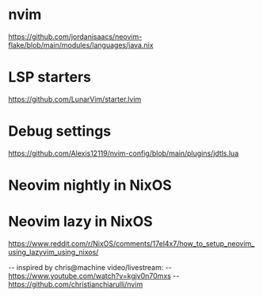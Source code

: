 # nvim

https://github.com/jordanisaacs/neovim-flake/blob/main/modules/languages/java.nix

# LSP starters

https://github.com/LunarVim/starter.lvim

# Debug settings

https://github.com/Alexis12119/nvim-config/blob/main/plugins/jdtls.lua <!-- More than just jdtls -->

# Neovim nightly in NixOS

<!-- https://old.reddit.com/r/NixOS/comments/1978uja/neovim_nightly_overlay_inside_a_flake/ -->
<!--  TODO: -->
<!--  effective java book -->
<!---->
<!---->
<!--  neovim: -->
<!--  	Look into mini nvim (indentline and surround and splitjoin and comment and others) -->
<!--  	alts. (treesj vs splitjoin) -->
<!-- Vim illuminate on attach???? -->
<!---->
<!--  	LSP tools: -->
<!--  		typescript-tools.nvim -->
<!--  		rustaceanvim -->
<!--  		haskell-tools.nvim -->
<!--  		?? -->

# Neovim lazy in NixOS

https://www.reddit.com/r/NixOS/comments/17el4x7/how_to_setup_neovim_using_lazyvim_using_nixos/

-- inspired by chris@machine video/livestream:
-- https://www.youtube.com/watch?v=kgjv0n70mxs
-- https://github.com/christianchiarulli/nvim
